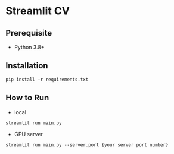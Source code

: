 # Streamlit CV

## Prerequisite

- Python 3.8+

## Installation

```
pip install -r requirements.txt
```

## How to Run

- local

```
streamlit run main.py
```

- GPU server

```
streamlit run main.py --server.port {your server port number}
```
